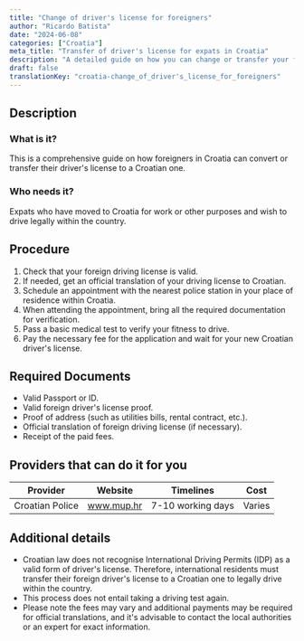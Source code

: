 ```yaml
---
title: "Change of driver's license for foreigners"
author: "Ricardo Batista"
date: "2024-06-08"
categories: ["Croatia"]
meta_title: "Transfer of driver's license for expats in Croatia"
description: "A detailed guide on how you can change or transfer your foreign driver's license to a Croatian one."
draft: false
translationKey: "croatia-change_of_driver's_license_for_foreigners"
---
```


## Description
### What is it?
This is a comprehensive guide on how foreigners in Croatia can convert or transfer their driver's license to a Croatian one.
### Who needs it?
Expats who have moved to Croatia for work or other purposes and wish to drive legally within the country.

## Procedure

1. Check that your foreign driving license is valid.
2. If needed, get an official translation of your driving license to Croatian.
3. Schedule an appointment with the nearest police station in your place of residence within Croatia.
4. When attending the appointment, bring all the required documentation for verification.
5. Pass a basic medical test to verify your fitness to drive.
6. Pay the necessary fee for the application and wait for your new Croatian driver's license.

## Required Documents

- Valid Passport or ID.
- Valid foreign driver's license proof.
- Proof of address (such as utilities bills, rental contract, etc.).
- Official translation of foreign driving license (if necessary).
- Receipt of the paid fees.

## Providers that can do it for you

| Provider                |     Website           | Timelines     |       Cost    |
| --------------- | --------------- |:-------------:|:-------------:|
| Croatian Police |  www.mup.hr    |      7-10 working days  |  Varies |

## Additional details

- Croatian law does not recognise International Driving Permits (IDP) as a valid form of driver's license. Therefore, international residents must transfer their foreign driver's license to a Croatian one to legally drive within the country.
- This process does not entail taking a driving test again.
- Please note the fees may vary and additional payments may be required for official translations, and it's advisable to contact the local authorities or an expert for exact information.
